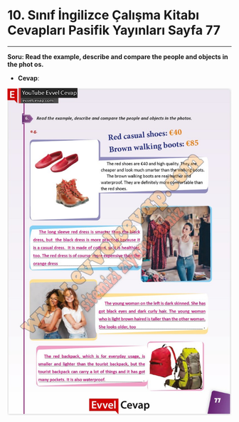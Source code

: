 # 10. Sınıf İngilizce Çalışma Kitabı Cevapları Pasifik Yayınları Sayfa 77

---

**Soru: Read the example, describe and compare the people and objects in the phot os.**

-   **Cevap**:

![Image 1](./image_1.jpg)